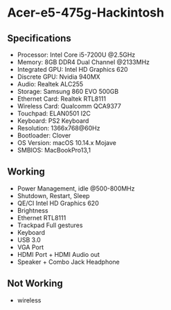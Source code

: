 # Acer-e5-475g-Hackintosh

## Specifications

- Processor: Intel Core i5-7200U @2.5GHz
- Memory: 8GB DDR4 Dual Channel @2133MHz
- Integrated GPU: Intel HD Graphics 620
- Discrete GPU: Nvidia 940MX
- Audio: Realtek ALC255
- Storage: Samsung 860 EVO 500GB
- Ethernet Card: Realtek RTL8111
- Wireless Card: Qualcomm QCA9377
- Touchpad: ELAN0501 I2C
- Keyboard: PS2 Keyboard
- Resolution: 1366x768@60Hz
- Bootloader: Clover
- OS Version: macOS 10.14.x Mojave
- SMBIOS: MacBookPro13,1

## Working

- Power Management, idle @500-800MHz
- Shutdown, Restart, Sleep
- QE/CI Intel HD Graphics 620
- Brightness
- Ethernet RTL8111
- Trackpad Full gestures
- Keyboard
- USB 3.0
- VGA Port
- HDMI Port + HDMI Audio out
- Speaker + Combo Jack Headphone

## Not Working
- wireless
